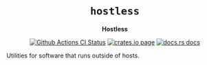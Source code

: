 <div align="center">
  <h1><code>hostless</code></h1>

  <p>
    <strong>Hostless</strong>
  </p>

  <p>
    <a href="https://github.com/sunfishcode/hostless/actions?query=workflow%3ACI"><img src="https://github.com/sunfishcode/hostless/workflows/CI/badge.svg" alt="Github Actions CI Status" /></a>
    <a href="https://crates.io/crates/hostless"><img src="https://img.shields.io/crates/v/hostless.svg" alt="crates.io page" /></a>
    <a href="https://docs.rs/hostless"><img src="https://docs.rs/hostless/badge.svg" alt="docs.rs docs" /></a>
  </p>
</div>

Utilities for software that runs outside of hosts.
